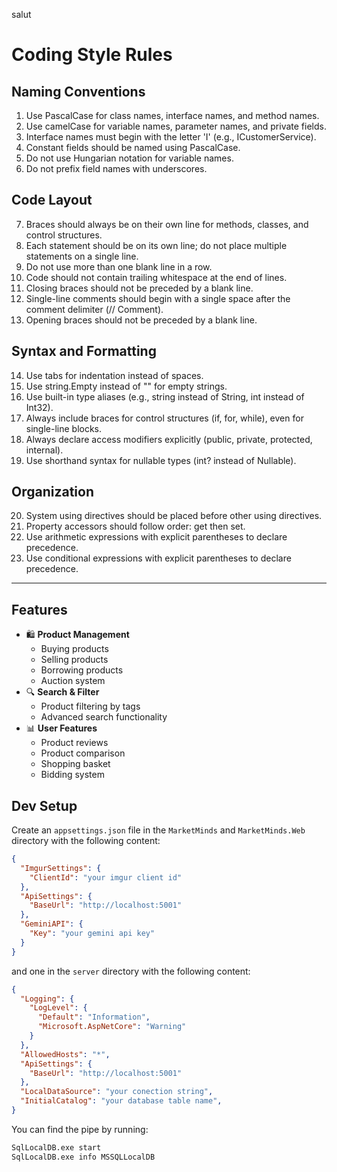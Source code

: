 salut

# Coding Style Rules

## Naming Conventions
1. Use PascalCase for class names, interface names, and method names.
2. Use camelCase for variable names, parameter names, and private fields.
3. Interface names must begin with the letter 'I' (e.g., ICustomerService).
4. Constant fields should be named using PascalCase.
5. Do not use Hungarian notation for variable names.
6. Do not prefix field names with underscores.

## Code Layout
7. Braces should always be on their own line for methods, classes, and control structures.
8. Each statement should be on its own line; do not place multiple statements on a single line.
9. Do not use more than one blank line in a row.
10. Code should not contain trailing whitespace at the end of lines.
11. Closing braces should not be preceded by a blank line.
12. Single-line comments should begin with a single space after the comment delimiter (// Comment).
13. Opening braces should not be preceded by a blank line.

## Syntax and Formatting
14. Use tabs for indentation instead of spaces.
15. Use string.Empty instead of "" for empty strings.
16. Use built-in type aliases (e.g., string instead of String, int instead of Int32).
17. Always include braces for control structures (if, for, while), even for single-line blocks.
18. Always declare access modifiers explicitly (public, private, protected, internal).
19. Use shorthand syntax for nullable types (int? instead of Nullable<int>).

## Organization
20. System using directives should be placed before other using directives.
21. Property accessors should follow order: get then set.
22. Use arithmetic expressions with explicit parentheses to declare precedence.
23. Use conditional expressions with explicit parentheses to declare precedence.

---

## Features

- 🛍️ **Product Management**
  - Buying products
  - Selling products
  - Borrowing products
  - Auction system
- 🔍 **Search & Filter**
  - Product filtering by tags
  - Advanced search functionality
- 📊 **User Features**
  - Product reviews
  - Product comparison
  - Shopping basket
  - Bidding system

## Dev Setup

Create an `appsettings.json` file in the `MarketMinds` and `MarketMinds.Web` directory with the following content:

```json
{
  "ImgurSettings": {
    "ClientId": "your imgur client id"
  },
  "ApiSettings": {
    "BaseUrl": "http://localhost:5001"
  },
  "GeminiAPI": {
    "Key": "your gemini api key"
  }
}
```

and one in the `server` directory with the following content:

```json
{
  "Logging": {
    "LogLevel": {
      "Default": "Information",
      "Microsoft.AspNetCore": "Warning"
    }
  },
  "AllowedHosts": "*",
  "ApiSettings": {
    "BaseUrl": "http://localhost:5001"
  },
  "LocalDataSource": "your conection string",
  "InitialCatalog": "your database table name",
}
```

You can find the pipe by running:
```cmd
SqlLocalDB.exe start
SqlLocalDB.exe info MSSQLLocalDB
```
